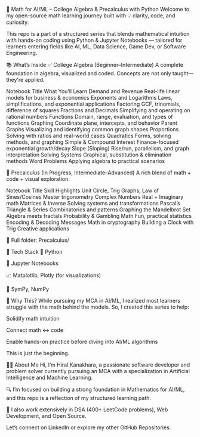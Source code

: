 📘 Math for AI/ML – College Algebra & Precalculus with Python
Welcome to my open-source math learning journey built with 💡 clarity, code, and curiosity.

This repo is a part of a structured series that blends mathematical intuition with hands-on coding using Python & Jupyter Notebooks — tailored for learners entering fields like AI, ML, Data Science, Game Dev, or Software Engineering.

📚 What’s Inside
✅ College Algebra (Beginner–Intermediate)
A complete foundation in algebra, visualized and coded. Concepts are not only taught—they're applied.

Notebook Title	What You’ll Learn
Demand and Revenue	Real-life linear models for business & economics
Exponents and Logarithms	Laws, simplifications, and exponential applications
Factoring	GCF, trinomials, difference of squares
Fractions and Decimals	Simplifying and operating on rational numbers
Functions	Domain, range, evaluation, and types of functions
Graphing	Coordinate plane, intercepts, and behavior
Parent Graphs	Visualizing and identifying common graph shapes
Proportions	Solving with ratios and real-world cases
Quadratics	Forms, solving methods, and graphing
Simple & Compound Interest	Finance-focused exponential growth/decay
Slope (Sloping)	Rise/run, parallelism, and graph interpretation
Solving Systems	Graphical, substitution & elimination methods
Word Problems	Applying algebra to practical scenarios

🧮 Precalculus (In Progress, Intermediate–Advanced)
A rich blend of math + code + visual exploration.

Notebook Title	Skill Highlights
Unit Circle, Trig Graphs, Law of Sines/Cosines	Master trigonometry
Complex Numbers	Real + Imaginary math
Matrices & Inverse	Solving systems and transformations
Pascal’s Triangle & Series	Combinatorics and patterns
Graphing the Mandelbrot Set	Algebra meets fractals
Probability & Gambling Math	Fun, practical statistics
Encoding & Decoding Messages	Math in cryptography
Building a Clock with Trig	Creative applications

📂 Full folder: Precalculus/

🔧 Tech Stack
🐍 Python

📓 Jupyter Notebooks

📈 Matplotlib, Plotly (for visualizations)

🧮 SymPy, NumPy

🚀 Why This?
While pursuing my MCA in AI/ML, I realized most learners struggle with the math behind the models. So, I created this series to help:

Solidify math intuition

Connect math ↔ code

Enable hands-on practice before diving into AI/ML algorithms

This is just the beginning.

🙋‍♀️ About Me
Hi, I’m Hiral Kanakhara, a passionate software developer and problem solver currently pursuing an MCA with a specialization in Artificial Intelligence and Machine Learning.

🔍 I’m focused on building a strong foundation in Mathematics for AI/ML, and this repo is a reflection of my structured learning path.

🧠 I also work extensively in DSA (400+ LeetCode problems), Web Development, and Open Source.

Let’s connect on LinkedIn or explore my other GitHub Repositories.

